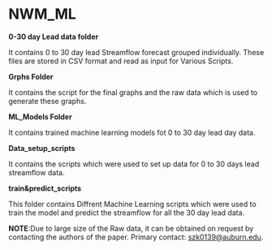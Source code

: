 # NWM_ML

**0-30 day Lead data folder**  

  It  contains  0 to 30 day lead Streamflow forecast grouped individually. These files are stored in CSV format and read as input for Various Scripts.


**Grphs Folder**

It contains the script for the final graphs and the raw data which is used to generate these graphs. 
  

**ML_Models Folder**

It contains trained machine learning models fot 0 to 30 day lead day data. 

**Data_setup_scripts**

It contains the scripts which were used to set up data for 0 to 30 days lead streamflow data.


**train&predict_scripts**

This folder contains Diffrent Machine Learning scripts which were used to train the model and predict the streamflow for all the 30 day lead data. 


**NOTE**:Due to large size of the Raw data, it  can be obtained on request by contacting the authors of the paper. Primary contact: szk0139@auburn.edu.
